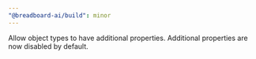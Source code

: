 ```yaml
---
"@breadboard-ai/build": minor
---
```


Allow object types to have additional properties. Additional properties are now disabled by default.
